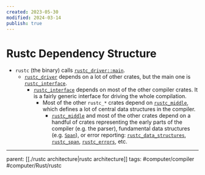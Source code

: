 ```yaml
---
created: 2023-05-30
modified: 2024-03-14
publish: true
---
```


# Rustc Dependency Structure
-   `rustc` (the binary) calls [`rustc_driver::main`](https://doc.rust-lang.org/nightly/nightly-rustc/rustc_driver/fn.main.html).
    -   [`rustc_driver`](https://doc.rust-lang.org/nightly/nightly-rustc/rustc_driver/index.html) depends on a lot of other crates, but the main one is [`rustc_interface`](https://doc.rust-lang.org/nightly/nightly-rustc/rustc_interface/index.html).
        -   [`rustc_interface`](https://doc.rust-lang.org/nightly/nightly-rustc/rustc_interface/index.html) depends on most of the other compiler crates. It is a fairly generic interface for driving the whole compilation.
            -   Most of the other `rustc_*` crates depend on [`rustc_middle`](https://doc.rust-lang.org/nightly/nightly-rustc/rustc_middle/index.html), which defines a lot of central data structures in the compiler.
                -   [`rustc_middle`](https://doc.rust-lang.org/nightly/nightly-rustc/rustc_middle/index.html) and most of the other crates depend on a handful of crates representing the early parts of the compiler (e.g. the parser), fundamental data structures (e.g. [`Span`](https://doc.rust-lang.org/nightly/nightly-rustc/rustc_span/struct.Span.html)), or error reporting: [`rustc_data_structures`](https://doc.rust-lang.org/nightly/nightly-rustc/rustc_data_structures/index.html), [`rustc_span`](https://doc.rust-lang.org/nightly/nightly-rustc/rustc_span/index.html), [`rustc_errors`](https://doc.rust-lang.org/nightly/nightly-rustc/rustc_errors/index.html), etc.

---
parent: [[./rustc architecture|rustc architecture]]
tags: #computer/compiler #computer/Rust/rustc